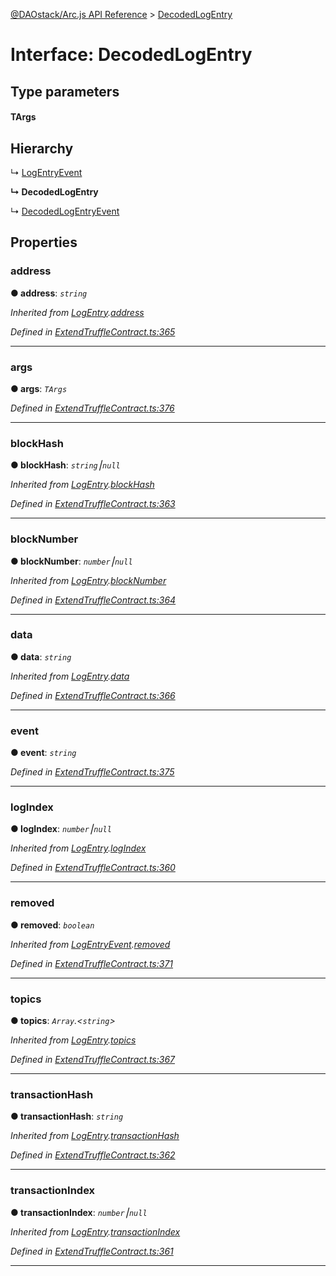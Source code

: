 [@DAOstack/Arc.js API Reference](../README.md) > [DecodedLogEntry](../interfaces/decodedlogentry.md)



# Interface: DecodedLogEntry

## Type parameters
#### TArgs 
## Hierarchy


↳  [LogEntryEvent](logentryevent.md)

**↳ DecodedLogEntry**

↳  [DecodedLogEntryEvent](decodedlogentryevent.md)











## Properties
<a id="address"></a>

###  address

**●  address**:  *`string`* 

*Inherited from [LogEntry](logentry.md).[address](logentry.md#address)*

*Defined in [ExtendTruffleContract.ts:365](https://github.com/daostack/arc.js/blob/6909d59/lib/ExtendTruffleContract.ts#L365)*





___

<a id="args"></a>

###  args

**●  args**:  *`TArgs`* 

*Defined in [ExtendTruffleContract.ts:376](https://github.com/daostack/arc.js/blob/6909d59/lib/ExtendTruffleContract.ts#L376)*





___

<a id="blockhash"></a>

###  blockHash

**●  blockHash**:  *`string`⎮`null`* 

*Inherited from [LogEntry](logentry.md).[blockHash](logentry.md#blockhash)*

*Defined in [ExtendTruffleContract.ts:363](https://github.com/daostack/arc.js/blob/6909d59/lib/ExtendTruffleContract.ts#L363)*





___

<a id="blocknumber"></a>

###  blockNumber

**●  blockNumber**:  *`number`⎮`null`* 

*Inherited from [LogEntry](logentry.md).[blockNumber](logentry.md#blocknumber)*

*Defined in [ExtendTruffleContract.ts:364](https://github.com/daostack/arc.js/blob/6909d59/lib/ExtendTruffleContract.ts#L364)*





___

<a id="data"></a>

###  data

**●  data**:  *`string`* 

*Inherited from [LogEntry](logentry.md).[data](logentry.md#data)*

*Defined in [ExtendTruffleContract.ts:366](https://github.com/daostack/arc.js/blob/6909d59/lib/ExtendTruffleContract.ts#L366)*





___

<a id="event"></a>

###  event

**●  event**:  *`string`* 

*Defined in [ExtendTruffleContract.ts:375](https://github.com/daostack/arc.js/blob/6909d59/lib/ExtendTruffleContract.ts#L375)*





___

<a id="logindex"></a>

###  logIndex

**●  logIndex**:  *`number`⎮`null`* 

*Inherited from [LogEntry](logentry.md).[logIndex](logentry.md#logindex)*

*Defined in [ExtendTruffleContract.ts:360](https://github.com/daostack/arc.js/blob/6909d59/lib/ExtendTruffleContract.ts#L360)*





___

<a id="removed"></a>

###  removed

**●  removed**:  *`boolean`* 

*Inherited from [LogEntryEvent](logentryevent.md).[removed](logentryevent.md#removed)*

*Defined in [ExtendTruffleContract.ts:371](https://github.com/daostack/arc.js/blob/6909d59/lib/ExtendTruffleContract.ts#L371)*





___

<a id="topics"></a>

###  topics

**●  topics**:  *`Array`.<`string`>* 

*Inherited from [LogEntry](logentry.md).[topics](logentry.md#topics)*

*Defined in [ExtendTruffleContract.ts:367](https://github.com/daostack/arc.js/blob/6909d59/lib/ExtendTruffleContract.ts#L367)*





___

<a id="transactionhash"></a>

###  transactionHash

**●  transactionHash**:  *`string`* 

*Inherited from [LogEntry](logentry.md).[transactionHash](logentry.md#transactionhash)*

*Defined in [ExtendTruffleContract.ts:362](https://github.com/daostack/arc.js/blob/6909d59/lib/ExtendTruffleContract.ts#L362)*





___

<a id="transactionindex"></a>

###  transactionIndex

**●  transactionIndex**:  *`number`⎮`null`* 

*Inherited from [LogEntry](logentry.md).[transactionIndex](logentry.md#transactionindex)*

*Defined in [ExtendTruffleContract.ts:361](https://github.com/daostack/arc.js/blob/6909d59/lib/ExtendTruffleContract.ts#L361)*





___


